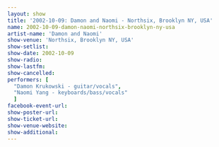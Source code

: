 ```yaml
---
layout: show
title: '2002-10-09: Damon and Naomi - Northsix, Brooklyn NY, USA'
name: 2002-10-09-damon-naomi-northsix-brooklyn-ny-usa
artist-name: 'Damon and Naomi'
show-venue: 'Northsix, Brooklyn NY, USA'
show-setlist: 
show-date: 2002-10-09
show-radio: 
show-lastfm: 
show-cancelled: 
performers: [
  "Damon Krukowski - guitar/vocals",
  "Naomi Yang - keyboards/bass/vocals"
  ]
facebook-event-url: 
show-poster-url: 
show-ticket-url: 
show-venue-website: 
show-additional: 
---
```


